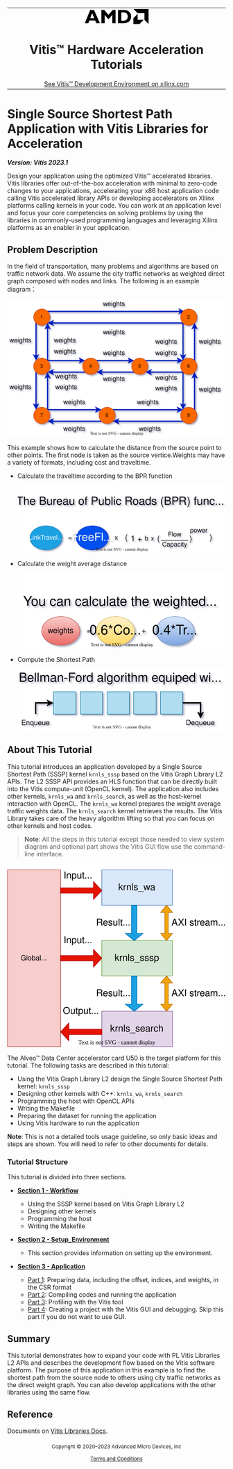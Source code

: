 <table width="100%">
 <tr width="100%">
    <td align="center"><img src="https://raw.githubusercontent.com/Xilinx/Image-Collateral/main/xilinx-logo.png" width="30%"/><h1>Vitis™ Hardware Acceleration Tutorials</h1>
    <a href="https://www.xilinx.com/products/design-tools/vitis.html">See Vitis™ Development Environment on xilinx.com</a>
    </td>
 </tr>
</table>

# Single Source Shortest Path Application with Vitis Libraries for Acceleration

***Version: Vitis 2023.1***

Design your application using the optimized Vitis&trade; accelerated libraries. Vitis libraries offer out-of-the-box acceleration with minimal to zero-code changes to your applications, accelerating your x86 host application code calling Vitis accelerated library APIs or developing accelerators on Xilinx platforms calling kernels in your code. You can work at an application level and focus your core competencies on solving problems by using the libraries in commonly-used programming languages and leveraging Xilinx platforms as an enabler in your application.

## Problem Description

In the field of transportation, many problems and algorithms are based on traffic network data. We assume the city traffic networks as weighted direct graph composed with nodes and links. The following is an example diagram：

![traffic network diagram](./images/traffic_networks_example.svg) 

This example shows how to calculate the distance from the source point to other points. The first node is taken as the source vertice.Weights may have a variety of formats, including cost and traveltime. 

* Calculate the traveltime according to the BPR function
  
  ![bpr diagram](./images/bpr_function.svg)

 
* Calculate the weight average distance

  ![weight diagram](./images/weight_average.svg)

* Compute the Shortest Path

  ![sssp diagram](./images/sssp.svg)


## About This Tutorial

This tutorial introduces an application developed by a Single Source Shortest Path (SSSP) kernel ```krnls_sssp``` based on the Vitis Graph Library L2 APIs. The L2 SSSP API provides an HLS function that can be directly built into the Vitis compute-unit (OpenCL kernel). The application also includes other kernels, ```krnls_wa``` and ```krnls_search```, as well as the host-kernel interaction with OpenCL. The ```krnls_wa``` kernel prepares the weight average traffic weights data. The ```krnls_search``` kernel retrieves the results. The Vitis Library takes care of the heavy algorithm lifting so that you can focus on other kernels and host codes. 

> **Note**: All the steps in this tutorial except those needed to view system diagram and optional part shows the Vitis GUI flow use the command-line interface.

![top block diagram](./images/block_diagram-top.svg)

The Alveo&trade; Data Center accelerator card U50 is the target platform for this tutorial. The following tasks are described in this tutorial:

* Using the Vitis Graph Library L2 design the Single Source Shortest Path kernel: ```krnls_sssp```
* Designing other kernels with C++: ```krnls_wa```, ```krnls_search``` 
* Programming the host with OpenCL APIs
* Writing the Makefile
* Preparing the dataset for running the application
* Using Vitis hardware to run the application

**Note**: This is not a detailed tools usage guideline, so only basic ideas and steps are shown. You will need to refer to other documents for details.


### Tutorial Structure

This tutorial is divided into three sections.

* [**Section 1 - Workflow**](./01-Workflow/README.md)

  * UsIng the SSSP kernel based on Vitis Graph Library L2
  * Designing other kernels
  * Programming the host
  * Writing the Makefile
  
* [**Section 2 - Setup_Environment**](./02-Setup_Environment/README.md)
 
  * This section provides information on setting up the environment.

* [**Section 3 - Application**](./03-Application/README.md)

  * [Part 1](./03-Application/docs/data_processing.md): Preparing data, including the offset, indices, and weights, in the CSR format 
  * [Part 2](./03-Application/docs/run_the_application.md): Compiling codes and running the application
  * [Part 3](./03-Application/docs/profiling.md): Profiling with the Vitis tool
  * [Part 4](./03-Application/docs/gui.md): Creating a project with the Vitis GUI and debugging. Skip this part if you do not want to use GUI.

## Summary

This tutorial demonstrates how to expand your code with PL Vitis Libraries L2 APIs and describes the development flow based on the Vitis software platform. The purpose of this application in this example is to find the shortest path from the source node to others using city traffic networks as the direct weight graph. You can also develop applications with the other libraries using the same flow.

## Reference

Documents on [Vitis Libraries Docs](https://docs.xilinx.com/r/en-US/Vitis_Libraries).


<p class="sphinxhide" align="center"><sub>Copyright © 2020–2023 Advanced Micro Devices, Inc</sub></p>

<p class="sphinxhide" align="center"><sup><a href="https://www.amd.com/en/corporate/copyright">Terms and Conditions</a></sup></p>
